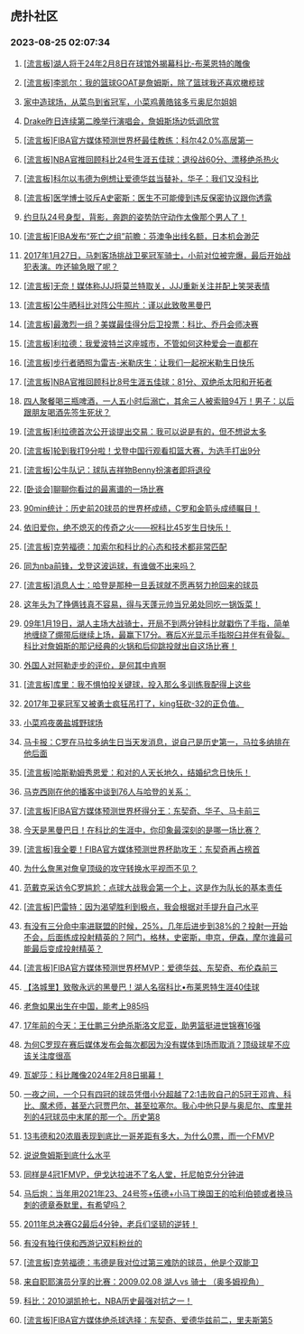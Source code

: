 ## 虎扑社区 
### 2023-08-25 02:07:34

1. [[流言板]湖人将于24年2​​月8日在球馆外揭幕科比-布莱恩特的雕像](https://bbs.hupu.com/61814867.html)

2. [[流言板]李凯尔：我的篮球GOAT是詹姆斯，除了篮球我还喜欢橄榄球](https://bbs.hupu.com/61813612.html)

3. [﻿家中造球场，从菜鸟到省冠军，小菜鸡黄皓铭多亏奥尼尔姐姐](https://bbs.hupu.com/61814381.html)

4. [Drake昨日连续第二晚举行演唱会，詹姆斯场边低调欣赏](https://bbs.hupu.com/61814416.html)

5. [[流言板]FIBA官方媒体预测世界杯最佳教练：科尔42.0%高居第一](https://bbs.hupu.com/61814489.html)

6. [[流言板]NBA官推回顾科比24号生涯五佳球：退役战60分、漂移绝杀热火](https://bbs.hupu.com/61815060.html)

7. [[流言板]科尔以韦德为例想让爱德华兹当替补，华子：我们又没科比](https://bbs.hupu.com/61815601.html)

8. [[流言板]医学博士驳斥A史密斯：医生不可能傻到违反保密协议跟你透露](https://bbs.hupu.com/61815150.html)

9. [约旦队24号身型，背影，奔跑的姿势防守动作太像那个男人了！](https://bbs.hupu.com/61810701.html)

10. [[流言板]FIBA发布“死亡之组”前瞻：芬澳争出线名额，日本机会渺茫](https://bbs.hupu.com/61814118.html)

11. [2017年1月27日，马刺客场挑战卫冕冠军骑士，小前对位被完爆，最后开始战犯表演。咋还输急眼了呢？](https://bbs.hupu.com/61814274.html)

12. [[流言板]无奈！媒体称JJJ将莫兰特取关，JJJ重新关注并配上笑哭表情](https://bbs.hupu.com/61815312.html)

13. [[流言板]公牛晒科比对阵公牛照片：谨以此致敬黑曼巴](https://bbs.hupu.com/61814515.html)

14. [[流言板]最激烈一组？美媒最佳得分后卫投票：科比、乔丹会师决赛](https://bbs.hupu.com/61813353.html)

15. [[流言板]利拉德：我爱波特兰这座城市，不管如何这种爱会一直都在](https://bbs.hupu.com/61814959.html)

16. [[流言板]步行者晒照为雷吉-米勒庆生：让我们一起祝米勒生日快乐](https://bbs.hupu.com/61815045.html)

17. [[流言板]NBA官推回顾科比8号生涯五佳球：81分、双绝杀太阳和开拓者](https://bbs.hupu.com/61814917.html)

18. [四人聚餐喝三瓶啤酒，一人五小时后溺亡，其余三人被索赔94万！男子：以后跟朋友喝酒先签生死状？](https://bbs.hupu.com/61810867.html)

19. [[流言板]利拉德首次公开谈提出交易：我可以说是有的，但不想说太多](https://bbs.hupu.com/61814851.html)

20. [[流言板]轮到我打9分啦！戈登中国行观看扣篮大赛，为选手打出9分](https://bbs.hupu.com/61813473.html)

21. [[流言板]公牛队记：球队吉祥物Benny扮演者即将退役](https://bbs.hupu.com/61815499.html)

22. [[卧谈会]聊聊你看过的最离谱的一场比赛](https://bbs.hupu.com/61812618.html)

23. [90min统计：历史前20球员的世界杯成绩，C罗和金箭头成绩瞩目！](https://bbs.hupu.com/61814578.html)

24. [依旧爱你，绝不熄灭的传奇之火——祝科比45岁生日快乐️！](https://bbs.hupu.com/61806146.html)

25. [[流言板]克劳福德：加索尔和科比的心态和技术都非常匹配](https://bbs.hupu.com/61814365.html)

26. [同为nba前锋，戈登这波运球，有谁做不出来吗？](https://bbs.hupu.com/61807516.html)

27. [[流言板]消息人士：哈登是那种一旦丢球就不愿再努力抢回来的球员](https://bbs.hupu.com/61806413.html)

28. [这年头为了挣俩钱真不容易，得与天蓬元帅当兄弟处同吃一锅饭菜！](https://bbs.hupu.com/61806906.html)

29. [09年1月19日，湖人主场大战骑士，开局不到两分钟科比就戳伤了手指，简单地缠绕了绷带后继续上场，最赢下17分。赛后X光显示手指脱臼并伴有骨裂。科比对詹姆斯的那记经典的火锅和后仰跳投就出自这场比赛！](https://bbs.hupu.com/61811528.html)

30. [外国人对阿勒走步的评价，是何其中肯啊](https://bbs.hupu.com/61815519.html)

31. [[流言板]库里：我不惧怕投关键球，投入那么多训练我配得上这些](https://bbs.hupu.com/61806815.html)

32. [2017年卫冕冠军又被勇士疯狂吊打了，king狂砍-32的正负值。](https://bbs.hupu.com/61814492.html)

33. [小菜鸡夜袭盐城野球场](https://bbs.hupu.com/61811315.html)

34. [马卡报：C罗在马拉多纳生日当天发消息，说自己是历史第一，马拉多纳排在他后面](https://bbs.hupu.com/61814541.html)

35. [[流言板]哈斯勒姆秀恩爱：和对的人天长地久，结婚纪念日快乐！](https://bbs.hupu.com/61814572.html)

36. [马克西刚在他的播客中谈到76人与哈登的关系：](https://bbs.hupu.com/61814558.html)

37. [[流言板]FIBA官方媒体预测世界杯得分王：东契奇、华子、马卡前三](https://bbs.hupu.com/61813427.html)

38. [今天是黑曼巴日！在科比的生涯中，你印象最深刻的是哪一场比赛？](https://bbs.hupu.com/61805838.html)

39. [[流言板]我全要！FIBA官方媒体预测世界杯助攻王：东契奇再占榜首](https://bbs.hupu.com/61813594.html)

40. [为什么詹黑对詹皇顶级的攻守转换水平视而不见？](https://bbs.hupu.com/61815185.html)

41. [范戴克采访令C罗尴尬：点球大战我会第一个上，这是作为队长的基本责任](https://bbs.hupu.com/61814750.html)

42. [[流言板]巴雷特：因为渴望胜利到极点，我会根据对手提升自己水平](https://bbs.hupu.com/61815682.html)

43. [有没有三分命中率进联盟的时候，25%，几年后进步到38%的？投射一开始不会，后面练成投射精英的？阿门，格林，史密斯，申京，伊森，摩尔谁最可能最后变成投射精英？](https://bbs.hupu.com/61814546.html)

44. [[流言板]FIBA官方媒体预测世界杯MVP：爱德华兹、东契奇、布伦森前三](https://bbs.hupu.com/61812875.html)

45. [【洛城里】致敬永远的黑曼巴！湖人名宿科比•布莱恩特生涯40佳球](https://bbs.hupu.com/61810984.html)

46. [老詹如果出生在中国，能考上985吗](https://bbs.hupu.com/61815072.html)

47. [17年前的今天：王仕鹏三分绝杀斯洛文尼亚，助男篮挺进世锦赛16强](https://bbs.hupu.com/61805473.html)

48. [为何C罗现在赛后媒体发布会每次都因为没有媒体到场而取消？顶级球星不应该关注度很高](https://bbs.hupu.com/61814606.html)

49. [瓦妮莎：科比雕像2024年2月8日揭幕！](https://bbs.hupu.com/61814978.html)

50. [一夜之间，一个只有四冠的球员凭借小分超越了2:1击败自己的5冠王邓肯、科比、魔术师，甚至六冠贾巴尔、甚至拉塞尔。我心中他只是与奥尼尔、库里并列的4冠球员中末尾的那一个。历史第8](https://bbs.hupu.com/61814804.html)

51. [13韦德和20浓眉表现到底比一哥差距有多大，为什么0票，而一个FMVP](https://bbs.hupu.com/61815127.html)

52. [说说詹姆斯到底什么水平](https://bbs.hupu.com/61814771.html)

53. [同样是4冠1FMVP，伊戈达拉进不了名人堂，托尼帕克分分钟进](https://bbs.hupu.com/61814964.html)

54. [马后炮：当年用2021年23、24号签+伍德+小马丁换国王的哈利伯顿或者换马刺的德章泰默里，有希望吗？](https://bbs.hupu.com/61814620.html)

55. [2011年总决赛G2最后4分钟，老兵们坚韧的逆转！](https://bbs.hupu.com/61813836.html)

56. [有没有独行侠和西游记双料粉丝的](https://bbs.hupu.com/61815249.html)

57. [[流言板]克劳福德：韦德是我对位过第三难防的球员，他是个双能卫](https://bbs.hupu.com/61814100.html)

58. [来自职耶演员分享的比赛：2009.02.08 湖人vs 骑士 （奥多姆视角）](https://bbs.hupu.com/61813722.html)

59. [科比：2010湖凯抢七，NBA历史最强对抗之一！](https://bbs.hupu.com/61806189.html)

60. [[流言板]FIBA官方媒体绝杀球选择：东契奇、爱德华兹前二，里夫斯第5](https://bbs.hupu.com/61813182.html)

